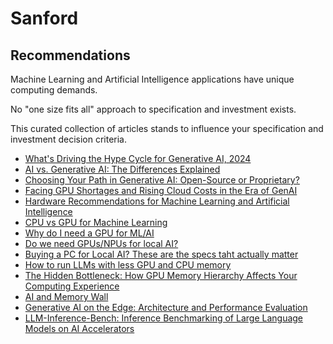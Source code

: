 # Sanford

## Recommendations

Machine Learning and Artificial Intelligence applications have unique computing demands.

No "one size fits all" approach to specification and investment exists.

This curated collection of articles stands to influence your specification and investment decision criteria.

* [What's Driving the Hype Cycle for Generative AI, 2024](https://www.gartner.com/en/articles/hype-cycle-for-genai)
* [AI vs. Generative AI: The Differences Explained](https://www.coursera.org/articles/ai-vs-generative-ai)
* [Choosing Your Path in Generative AI: Open-Source or Proprietary?](https://attri.ai/blog/choosing-your-path-in-generative-ai-open-source-or-proprietary)
* [Facing GPU Shortages and Rising Cloud Costs in the Era of GenAI](https://generativeai.pub/facing-gpu-shortages-and-rising-cloud-costs-in-the-era-of-genai-7908420a8d79)
* [Hardware Recommendations for Machine Learning and Artificial Intelligence](https://www.pugetsystems.com/solutions/ai-and-hpc-workstations/machine-learning-ai/hardware-recommendations)
* [CPU vs GPU for Machine Learning](https://blog.purestorage.com/purely-educational/cpu-vs-gpu-for-machine-learning)
* [Why do I need a GPU for ML/AI](https://www.reddit.com/r/learnmachinelearning/comments/184so8i/why_do_i_need_a_gpu_for_mlai)
* [Do we need GPUs/NPUs for local AI?](https://medium.com/@andreask_75652/do-we-need-gpus-npus-for-local-ai-b6cd9b60f00c)
* [Buying a PC for Local AI? These are the specs taht actually matter](https://www.theregister.com/2024/08/25/ai_pc_buying_guide/)
* [How to run LLMs with less GPU and CPU memory](https://medium.com/data-science-in-your-pocket/how-to-run-llms-in-less-gpu-and-cpu-memory-6989e6ec5621)
* [The Hidden Bottleneck: How GPU Memory Hierarchy Affects Your Computing Experience](https://www.digitalocean.com/community/tutorials/the-hidden-bottleneck-how-gpu-memory-hierarchy-affects-your-computing-experience)
* [AI and Memory Wall](https://arxiv.org/abs/2403.14123)
* [Generative AI on the Edge: Architecture and Performance Evaluation](https://arxiv.org/html/2411.17712v1)
* [LLM-Inference-Bench: Inference Benchmarking of Large Language Models on AI Accelerators](https://arxiv.org/pdf/2411.00136)